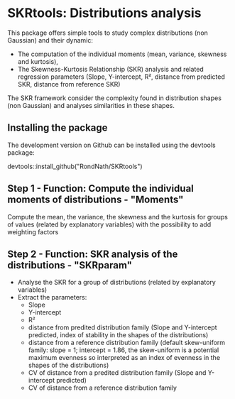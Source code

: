 # SKRtools: Distributions analysis

This package offers simple tools to study complex distributions (non Gaussian) and their dynamic: 
- The computation of the individual moments (mean, variance, skewness and kurtosis),
- The Skewness-Kurtosis Relationship (SKR) analysis and related regression parameters (Slope, Y-intercept, R², distance from predicted SKR, distance from reference SKR)

The SKR framework consider the complexity found in distribution shapes (non Gaussian) and analyses similarities in these shapes. 

Installing the package
---------------------------------
The development version on Github can be installed using the devtools package:

devtools::install_github("RondNath/SKRtools")


Step 1 - Function: Compute the individual moments of distributions - "Moments"
---
Compute the mean, the variance, the skewness and the kurtosis for groups of values (related by explanatory variables) with the possibility to add weighting factors


Step 2 - Function: SKR analysis of the distributions - "SKRparam"
---
-   Analyse the SKR for a group of distributions (related by explanatory variables)
-   Extract the parameters:
    - Slope
    - Y-intercept  
    - R²
    - distance from predited distribution family (Slope and Y-intercept predicted, index of stability in the shapes of the distributions)
    - distance from a reference distribution family (default skew-uniform family: slope = 1; intercept = 1.86, the skew-uniform is a potential maximum evenness so interpreted as an index of evenness in the shapes of the distributions)
    - CV of distance from a predited distribution family (Slope and Y-intercept predicted)
    - CV of distance from a reference distribution family
